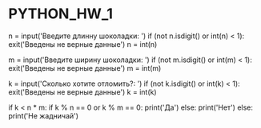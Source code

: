 # PYTHON_HW_1
n = input('Введите длинну шоколадки: ')
if (not n.isdigit() or int(n) < 1):
    exit('Введены не верные данные')
n = int(n)

m = input('Введите ширину шоколадки: ')
if (not m.isdigit() or int(m) < 1):
    exit('Введены не верные данные')
m = int(m)

k = input('Сколько хотите отломить?: ')
if (not k.isdigit() or int(k) < 1):
    exit('Введены не верные данные')
k = int(k)

if k < n * m:
    if k % n == 0 or k % m == 0:
        print('Да')
    else:
        print('Нет')
else:
    print('Не жадничай')
